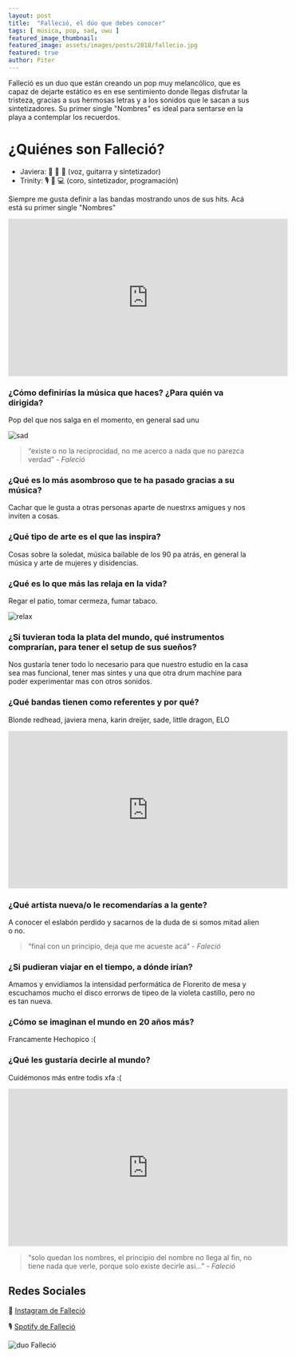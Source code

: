 ```yaml
---
layout: post
title:  "Falleció, el dúo que debes conocer"
tags: [ música, pop, sad, uwu ]
featured_image_thumbnail:
featured_image: assets/images/posts/2018/fallecio.jpg
featured: true
author: Piter
---
```


Falleció es un duo que están creando un pop muy melancólico, que es capaz de dejarte estático es en ese sentimiento donde llegas disfrutar la tristeza, gracias a sus hermosas letras y a los sonidos que le sacan a sus sintetizadores. Su primer single "Nombres" es ideal para sentarse en la playa a contemplar los recuerdos.

# ¿Quiénes son Falleció?

- Javiera: 🎤 🎸 🎹 (voz, guitarra y sintetizador)
- Trinity: 🎙 🎹 💻 (coro, sintetizador, programación)

Siempre me gusta definir a las bandas mostrando unos de sus hits. Acá está su primer single "Nombres"

<iframe width="560" height="315" src="https://www.youtube.com/embed/U3XxU12QBng" frameborder="0" allow="accelerometer; autoplay; clipboard-write; encrypted-media; gyroscope; picture-in-picture" allowfullscreen></iframe>

### ¿Cómo definirías la música que haces? ¿Para quién va dirigida?

Pop del que nos salga en el momento, en general sad unu

![sad](https://media1.tenor.com/images/7afb87e10b282cdb255f0c8760320c9f/tenor.gif?itemid=14810891)

<blockquote class="alignleft">“existe o no la reciprocidad, no me acerco a nada que no parezca verdad” <cite>- Faleció </cite></blockquote>

### ¿Qué es lo más asombroso que te ha pasado gracias a su música?

Cachar que le gusta a otras personas aparte de nuestrxs amigues y nos inviten a cosas.


### ¿Qué tipo de arte es el que las inspira?

Cosas sobre la soledat, música bailable de los 90 pa atrás, en general la música y arte de mujeres y disidencias.

### ¿Qué es lo que más las relaja en la vida?

Regar el patio, tomar cermeza, fumar tabaco.

![relax](https://i.gifer.com/6BLU.gif)

### ¿Si tuvieran toda la plata del mundo, qué instrumentos comprarían, para tener el setup de sus sueños?

Nos gustaría tener todo lo necesario para que nuestro estudio en la casa sea mas funcional, tener mas sintes y una que otra drum machine para poder experimentar mas con otros sonidos.

### ¿Qué bandas tienen como referentes y por qué?

Blonde redhead, javiera mena, karin dreijer, sade, little dragon,  ELO

<iframe width="560" height="315" src="https://www.youtube.com/embed/4Js-XbNj6Tk" frameborder="0" allow="accelerometer; autoplay; clipboard-write; encrypted-media; gyroscope; picture-in-picture" allowfullscreen></iframe>


### ¿Qué artista nueva/o le recomendarías a la gente?

A conocer el eslabón perdido y sacarnos de la duda de si somos mitad alien o no.

<blockquote class="center">“final con un principio, deja que me acueste acá” <cite>- Faleció </cite></blockquote>

### ¿Si pudieran viajar en el tiempo, a dónde irían?

Amamos y envidiamos la intensidad performática de Florerito de mesa y escuchamos mucho el disco errorws de tipeo de la violeta castillo, pero no es tan nueva.

### ¿Cómo se imaginan el mundo en 20 años más?

Francamente Hechopico :(


### ¿Qué les gustaría decirle al mundo?

Cuidémonos más entre todis xfa :(

<iframe width="560" height="315" src="https://www.youtube.com/embed/Dqkfjrf1u1g" frameborder="0" allow="accelerometer; autoplay; clipboard-write; encrypted-media; gyroscope; picture-in-picture" allowfullscreen></iframe>

<blockquote class="alignright">“solo quedan los nombres, el principio del nombre no llega al fin, no tiene nada que verle, porque solo existe decirle así...” <cite>- Faleció </cite></blockquote>

## Redes Sociales

📸 [Instagram de Falleció](https://www.instagram.com/falle.cio/)

🎙 [Spotify de Falleció](https://open.spotify.com/track/3mrolbAM3egqGGIvMKDE2m)

![duo Falleció](https://scontent.fscl28-1.fna.fbcdn.net/v/t1.0-9/103980113_1589624004569938_8358691489019040005_o.jpg?_nc_cat=107&_nc_sid=cdbe9c&_nc_ohc=YIephfMCp_8AX_YAGtJ&_nc_ht=scontent.fscl28-1.fna&oh=a48fa4e90a64dd88209672111633a864&oe=5F90DD41)
